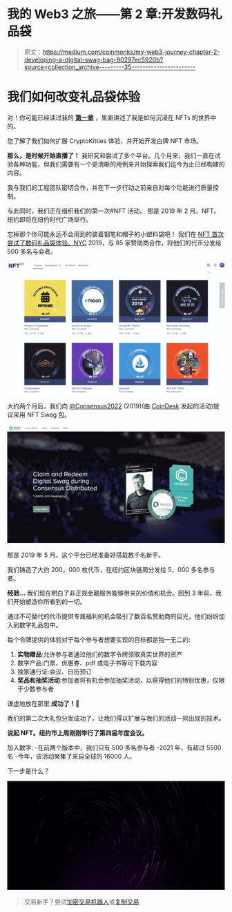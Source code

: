# 我的 Web3 之旅——第 2 章:开发数码礼品袋

> 原文：<https://medium.com/coinmonks/my-web3-journey-chapter-2-developing-a-digital-swag-bag-90297ec5920b?source=collection_archive---------35----------------------->

# 我们如何改变礼品袋体验

对！你可能已经读过我的 [**第一章**](/@fagnerlordello/my-web3-journey-chapter-1-cryptokitties-364be14c9bc3) ，里面讲述了我是如何沉浸在 NFTs 的世界中的。

您了解了我们如何扩展 CryptoKitties 体验，并开始开发白牌 NFT 市场。

**那么，是时候开始直播了！** 我研究和尝试了多个平台。几个月来，我们一直在试验各种功能，但我们需要有一个更清晰的用例来开始探索我们迄今为止已经构建的内容。

我与我们的工程团队密切合作，并在下一步行动之前亲自对每个功能进行质量控制。

与此同时，我们正在组织我们的第一次#NFT 活动。
那是 2019 年 2 月。NFT。纽约即将在纽约时代广场举行。

忘掉那个你可能永远不会用到的装着钢笔和帽子的小塑料袋吧！
我们在 [NFT 首次尝试了数码礼品袋体验。NYC](https://medium.com/u/4ab30e180062?source=post_page-----90297ec5920b--------------------------------) 2019，与 85 家赞助商合作，将他们的代币分发给 500 多名与会者。

![](img/2ecb95abfff0c75bf76a6a633d7b6a07.png)

大约两个月后，我们向 [@Consensus2022](https://twitter.com/consensus2022) (2019)(由 [CoinDesk](https://medium.com/u/f2fa6f2d51a6?source=post_page-----90297ec5920b--------------------------------) 发起的活动)提议采用 NFT Swag 包。

![](img/27d764b6dfe8f17b310a713ebcc426d5.png)

那是 2019 年 5 月。这个平台已经准备好搭载数千名新手。

我们铸造了大约 200，000 枚代币，在纽约区块链周分发给 5，000 多名参与者。

**经验…**
我们现在明白了非正规金融服务能够带来的价值和机会。回到 3 年前，我们开始塑造你所看到的一切。

通过不可替代的代币提供专属福利的机会吸引了数百名赞助商的目光，他们纷纷加入到数字礼品包中。

每个令牌提供的体验对于每个参与者想要实现的目标都是独一无二的:

1.  **实物赠品**:允许参与者通过他们的数字令牌领取真实世界的资产
2.  数字产品:门票、优惠券、pdf 或电子书等可下载内容
3.  独家通行证:会议、日历预订
4.  **奖品和抽奖活动**:参加者将有机会参加抽奖活动，以获得他们的特别优惠，仅限于少数参与者

谦虚地放在那里:**成功了！🚀**

我们的第二次大礼包分发成功了，让我们得以扩展与我们的活动一同出现的技术。

**说起 NFT。纽约市上周刚刚举行了第四届年度会议。**

加入数字:
-在前两个版本中，我们只有 500 多名参与者
-2021 年，有超过 5500 名
-今年，该活动聚集了来自全球的 16000 人。

下一步是什么？

![](img/36d31067580c89f6988086a8f11218d9.png)

> 交易新手？尝试[加密交易机器人](/coinmonks/crypto-trading-bot-c2ffce8acb2a)或[复制交易](/coinmonks/top-10-crypto-copy-trading-platforms-for-beginners-d0c37c7d698c)